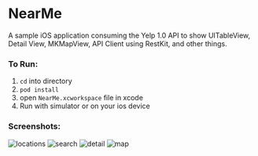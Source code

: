 NearMe
======

A sample iOS application consuming the Yelp 1.0 API to show UITableView, Detail View, MKMapView, API Client using RestKit, and other things.


### To Run:
1. ```cd``` into directory
2. ```pod install```
3. open ```NearMe.xcworkspace``` file in xcode
4. Run with simulator or on your ios device


### Screenshots:
![locations](https://f.cloud.github.com/assets/389926/2431911/fe59c15a-ad49-11e3-9957-dbb7bda08bf0.png)
![search](https://f.cloud.github.com/assets/389926/2431910/fe57d494-ad49-11e3-9d58-17286b9a055a.png)
![detail](https://f.cloud.github.com/assets/389926/2431912/fe5fd39c-ad49-11e3-97d2-8bd51edbaf9a.png)
![map](https://f.cloud.github.com/assets/389926/2431909/fe578408-ad49-11e3-9651-f51f1340aa05.png)


